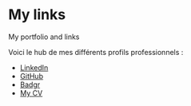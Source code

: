 # My links

My portfolio and links

Voici le hub de mes différents profils professionnels :

- [LinkedIn](https://www.linkedin.com/in/gregoirewastelain/)
- [GitHub](https://github.com/gwastelain)
- [Badgr](https://badgr.com/public/collections/b4e021bb1adeb278cc4677ba85ad3ea4?identity__email=g.wastelain@gmail.com)
- [My CV](gregoireWastelainCv.jpg)
